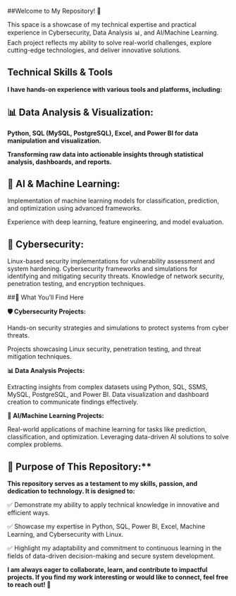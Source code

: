 
##Welcome to My Repository! 🚀


This space is a showcase of my technical expertise and practical experience in Cybersecurity, Data Analysis 📊, and AI/Machine Learning. Each project reflects my ability to solve real-world challenges, explore cutting-edge technologies, and deliver innovative solutions.

## Technical Skills & Tools

**I have hands-on experience with various tools and platforms, including:**

## 📊 Data Analysis & Visualization:

**Python, SQL (MySQL, PostgreSQL), Excel, and Power BI for data manipulation and visualization.**

**Transforming raw data into actionable insights through statistical analysis, dashboards, and reports.**  


## 🤖 AI & Machine Learning: 
Implementation of machine learning models for classification, prediction, and optimization using advanced frameworks.

Experience with deep learning, feature engineering, and model evaluation.

## 🔐 Cybersecurity:

Linux-based security implementations for vulnerability assessment and system hardening.
Cybersecurity frameworks and simulations for identifying and mitigating security threats.
Knowledge of network security, penetration testing, and encryption techniques.

##📂 What You’ll Find Here

**🛡 Cybersecurity Projects:**

Hands-on security strategies and simulations to protect systems from cyber threats.


Projects showcasing Linux security, penetration testing, and threat mitigation techniques.

**📊 Data Analysis Projects:**

Extracting insights from complex datasets using Python, SQL, SSMS, MySQL, PostgreSQL, and Power BI.
Data visualization and dashboard creation to communicate findings effectively.

**🤖 AI/Machine Learning Projects:**

Real-world applications of machine learning for tasks like prediction, classification, and optimization.
Leveraging data-driven AI solutions to solve complex problems.

## 🎯 Purpose of This Repository:**

**This repository serves as a testament to my skills, passion, and dedication to technology. It is designed to:**

✅ Demonstrate my ability to apply technical knowledge in innovative and efficient ways.

✅ Showcase my expertise in Python, SQL, Power BI, Excel, Machine Learning, and Cybersecurity with Linux.

✅ Highlight my adaptability and commitment to continuous learning in the fields of data-driven decision-making and secure system development.

**I am always eager to collaborate, learn, and contribute to impactful projects. If you find my work interesting or would like to connect, feel free to reach out! 🚀**
